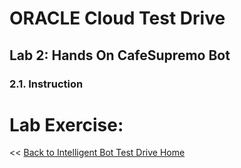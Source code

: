 # ORACLE Cloud Test Drive #

## Lab 2: Hands On CafeSupremo Bot ##

### 2.1. Instruction ###


# Lab Exercise: #
<< [Back to Intelligent Bot Test Drive Home](README.md)
